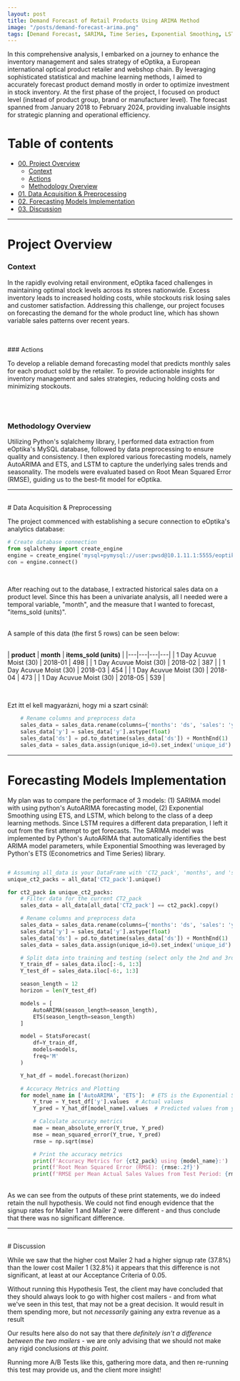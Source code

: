 ```yaml
---
layout: post
title: Demand Forecast of Retail Products Using ARIMA Method
image: "/posts/demand-forecast-arima.png"
tags: [Demand Forecast, SARIMA, Time Series, Exponential Smoothing, LSTM, Python]
---
```


In this comprehensive analysis, I embarked on a journey to enhance the inventory management and sales strategy of eOptika, a European international optical product retailer and webshop chain. By leveraging sophisticated statistical and machine learning methods, I aimed to accurately forecast product demand mostly in order to optimize investment in stock inventory. At the first phase of the project, I focused on product level (instead of product group, brand or manufacturer level). The forecast spanned from January 2018 to February 2024, providing invaluable insights for strategic planning and operational efficiency.

# Table of contents

- [00. Project Overview](#overview-main)
    - [Context](#overview-context)
    - [Actions](#overview-actions)
    - [Methodology Overview](#overview-methodology)
- [01. Data Acquisition & Preprocessing](#data-overview)
- [02. Forecasting Models Implementation](#forecast-model-implement)
- [03. Discussion](#discussion)

___

# Project Overview  <a name="overview-main"></a>

### Context <a name="overview-context"></a>

In the rapidly evolving retail environment, eOptika faced challenges in maintaining optimal stock levels across its stores nationwide. Excess inventory leads to increased holding costs, while stockouts risk losing sales and customer satisfaction. Addressing this challenge, our project focuses on forecasting the demand for the whole product line, which has shown variable sales patterns over recent years.


<br>
<br>
### Actions <a name="overview-actions"></a>

To develop a reliable demand forecasting model that predicts monthly sales for each product sold by the retailer.
To provide actionable insights for inventory management and sales strategies, reducing holding costs and minimizing stockouts.



<br>
<br>

### Methodology Overview <a name="overview-methodology"></a>

Utilizing Python's sqlalchemy library, I performed data extraction from eOptika's MySQL database, followed by data preprocessing to ensure quality and consistency. I then explored various forecasting models, namely AutoARIMA and ETS, and LSTM to capture the underlying sales trends and seasonality. The models were evaluated based on Root Mean Squared Error (RMSE), guiding us to the best-fit model for eOptika.

___

<br>
# Data Acquisition & Preprocessing  <a name="data-overview"></a>

The project commenced with establishing a secure connection to eOptika's analytics database:

```python
# Create database connection
from sqlalchemy import create_engine
engine = create_engine('mysql+pymysql://user:pwsd@10.1.11.1:5555/eoptika_analytics')
con = engine.connect()

```
<br>

After reaching out to the database,  I extracted historical sales data on a product level. Since this has been a univariate analysis, all I needed were a temporal variable,  "month", and the measure that I wanted to forecast, "items_sold (units)".

<br>
A sample of this data (the first 5 rows) can be seen below:
<br>
<br>

| **product** | **month** | **items_sold (units)** |
|---|---|---|---|
| 1 Day Acuvue Moist (30) | 2018-01 | 498 |
| 1 Day Acuvue Moist (30) | 2018-02 | 387 |
| 1 Day Acuvue Moist (30) | 2018-03 | 454 |
| 1 Day Acuvue Moist (30) | 2018-04 | 473 |
| 1 Day Acuvue Moist (30) | 2018-05 | 539 |

<br>

Ezt itt el kell magyarázni, hogy mi a szart csinál:

```python
    # Rename columns and preprocess data
    sales_data = sales_data.rename(columns={'months': 'ds', 'sales': 'y'})
    sales_data['y'] = sales_data['y'].astype(float)
    sales_data['ds'] = pd.to_datetime(sales_data['ds']) + MonthEnd(1)
    sales_data = sales_data.assign(unique_id=0).set_index('unique_id')
```
    
___

# Forecasting Models Implementation <a name="forecast-model-implement"></a>

My plan was to compare the performace of 3 models:  (1) SARIMA model with using python's AutoARIMA forecasting model, (2) Exponential Smoothing using ETS, and LSTM, which belong to the class of a deep learning methods. Since LSTM requires a different data preparation, I left it out from the first attempt to get forecasts. The SARIMA model was implemented by Python's AutoARIMA that automatically identifies the best ARIMA model parameters, while Exponential Smoothing was leveraged by Python's ETS (Econometrics and Time Series) library.


```python

# Assuming all_data is your DataFrame with 'CT2_pack', 'months', and 'sales' columns
unique_ct2_packs = all_data['CT2_pack'].unique()

for ct2_pack in unique_ct2_packs:
    # Filter data for the current CT2_pack
    sales_data = all_data[all_data['CT2_pack'] == ct2_pack].copy()

    # Rename columns and preprocess data
    sales_data = sales_data.rename(columns={'months': 'ds', 'sales': 'y'})
    sales_data['y'] = sales_data['y'].astype(float)
    sales_data['ds'] = pd.to_datetime(sales_data['ds']) + MonthEnd(1)
    sales_data = sales_data.assign(unique_id=0).set_index('unique_id')

    # Split data into training and testing (select only the 2nd and 3rd columns)
    Y_train_df = sales_data.iloc[:-6, 1:3]
    Y_test_df = sales_data.iloc[-6:, 1:3]

    season_length = 12
    horizon = len(Y_test_df)

    models = [
        AutoARIMA(season_length=season_length),
        ETS(season_length=season_length)
    ]

    model = StatsForecast(
        df=Y_train_df,
        models=models,
        freq='M'
    )

    Y_hat_df = model.forecast(horizon)

    # Accuracy Metrics and Plotting
    for model_name in ['AutoARIMA', 'ETS']:  # ETS is the Exponential Smoothing
        Y_true = Y_test_df['y'].values  # Actual values
        Y_pred = Y_hat_df[model_name].values  # Predicted values from your forecast

        # Calculate accuracy metrics
        mae = mean_absolute_error(Y_true, Y_pred)
        mse = mean_squared_error(Y_true, Y_pred)
        rmse = np.sqrt(mse)

        # Print the accuracy metrics
        print(f'Accuracy Metrics for {ct2_pack} using {model_name}:')
        print(f'Root Mean Squared Error (RMSE): {rmse:.2f}')
        print(f'RMSE per Mean Actual Sales Values from Test Period: {rmse/Y_true.mean():.2f}')


```
<br>
As we can see from the outputs of these print statements, we do indeed retain the null hypothesis.  We could not find enough evidence that the signup rates for Mailer 1 and Mailer 2 were different - and thus conclude that there was no significant difference.

___

<br>
# Discussion <a name="discussion"></a>

While we saw that the higher cost Mailer 2 had a higher signup rate (37.8%) than the lower cost Mailer 1 (32.8%) it appears that this difference is not significant, at least at our Acceptance Criteria of 0.05.

Without running this Hypothesis Test, the client may have concluded that they should always look to go with higher cost mailers - and from what we've seen in this test, that may not be a great decision.  It would result in them spending more, but not *necessarily* gaining any extra revenue as a result

Our results here also do not say that there *definitely isn't a difference between the two mailers* - we are only advising that we should not make any rigid conclusions *at this point*.  

Running more A/B Tests like this, gathering more data, and then re-running this test may provide us, and the client more insight!
